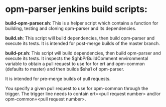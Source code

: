 # opm-parser jenkins build scripts:

**build-opm-parser.sh**:
This is a helper script which contains a function for building,
testing and cloning opm-parser and its dependencies.

**build.sh**:
This script will build dependencies, then build opm-parser and execute its tests.
It is intended for post-merge builds of the master branch.

**build-pr.sh**:
This script will build dependencies, then build opm-parser and execute its tests.
It inspects the $ghbPrBuildComment environmental variable to obtain a pull request
to use for for ert and opm-common (defaults to master)
and then builds $sha1 of opm-parser.

It is intended for pre-merge builds of pull requests.

You specify a given pull request to use for opm-common through the trigger.
The trigger line needs to contain ert=&lt;pull request number&gt; and/or
opm-common=&lt;pull request number&gt;.
